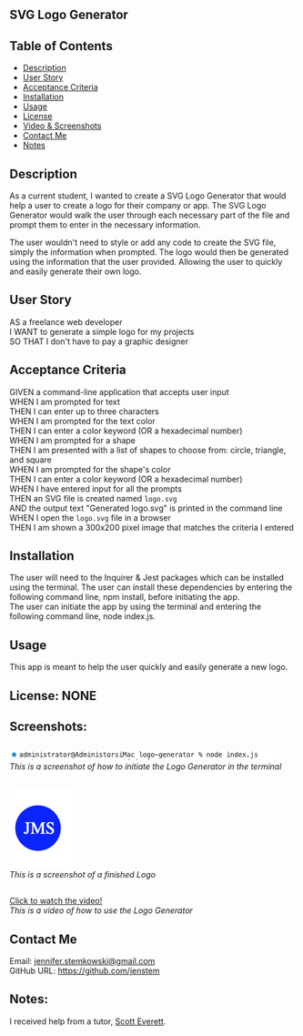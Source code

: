 ## SVG Logo Generator

## Table of Contents
+ [Description](#description)
+ [User Story](#userstory)
+ [Acceptance Criteria](#acceptance)
+ [Installation](#installation)
+ [Usage](#usage)
+ [License](#license)
+ [Video & Screenshots](#screenshots)
+ [Contact Me](#contact)
+ [Notes](#notes)
##

<a id='description'></a>
## Description

As a current student, I wanted to create a SVG Logo Generator that would help a user to create a logo for their company or app.  The SVG Logo Generator would walk the user through each necessary part of the file and prompt them to enter in the necessary information.

The user wouldn't need to style or add any code to create the SVG file, simply the information when prompted.  The logo would then be generated using the information that the user provided.  Allowing the user to quickly and easily generate their own logo.
##

<a id='userstory'></a>
## User Story

AS a freelance web developer\
I WANT to generate a simple logo for my projects\
SO THAT I don't have to pay a graphic designer
##

<a id='acceptance'></a>
## Acceptance Criteria

GIVEN a command-line application that accepts user input\
WHEN I am prompted for text\
THEN I can enter up to three characters\
WHEN I am prompted for the text color\
THEN I can enter a color keyword (OR a hexadecimal number)\
WHEN I am prompted for a shape\
THEN I am presented with a list of shapes to choose from: circle, triangle, and square\
WHEN I am prompted for the shape's color\
THEN I can enter a color keyword (OR a hexadecimal number)\
WHEN I have entered input for all the prompts\
THEN an SVG file is created named `logo.svg`\
AND the output text "Generated logo.svg" is printed in the command line\
WHEN I open the `logo.svg` file in a browser\
THEN I am shown a 300x200 pixel image that matches the criteria I entered
##

<a id='installation'></a>
## Installation
The user will need to the Inquirer & Jest packages which can be installed using the terminal.  The user can install these dependencies by entering the following command line, npm install, before initiating the app.  <br>
The user can initiate the app by using the terminal and entering the following command line, node index.js.
##

<a id='usage'></a>
## Usage
This app is meant to help the user quickly and easily generate a new logo.
##

<a id='license'></a>
## License:  NONE
##

<a id='screenshots'></a>
## Screenshots:
##

![](https://github.com/jenstem/logo-generator/blob/main/assets/initiate.png) <br>
*This is a screenshot of how to initiate the Logo Generator in the terminal*
##

![](https://github.com/jenstem/logo-generator/blob/main/examples/blue-circle-example.png) <br>
*This is a screenshot of a finished Logo*
##

[Click to watch the video!](https://youtu.be/Bu0hCR7xznU) <br>
*This is a video of how to use the Logo Generator*
##

<a id='contact'></a>
## Contact Me
Email:  jennifer.stemkowski@gmail.com <br>
GitHub URL:  https://github.com/jenstem

##
<a id='notes'></a>
## Notes:

I received help from a tutor, [Scott Everett](https://calendly.com/fsf-tutor-team/scott-everett?month=2023-06).
